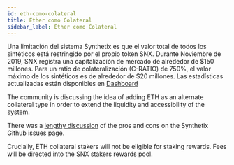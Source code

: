 ```yaml
---
id: eth-como-colateral
title: Ether como Colateral
sidebar_label: Ether como Colateral
---
```

Una limitación del sistema Synthetix es que el valor total de todos los sintéticos está restringido por el propio token SNX. Durante Noviembre de 2019, SNX registra una capitalización de mercado de alrededor de $150 millones. Para un ratio de colateralización (C-RATIO) de 750%, el valor máximo de los sintéticos es de alrededor de $20 millones. Las estadísticas actualizadas están disponibles en <a href="https://dashboard.synthetix.io/" class="link" target="_blank">Dashboard</a>


The community is discussing the idea of adding ETH as an alternate collateral type in order to extend the liquidity and accessibility of the system.

There was a <a href="https://github.com/Synthetixio/synthetix/issues/232" target="_blank" class="link">lengthy discussion</a> of the pros and cons on the Synthetix Github issues page.

Crucially, ETH collateral stakers will not be eligible for staking rewards. Fees will be directed into the SNX stakers rewards pool.
